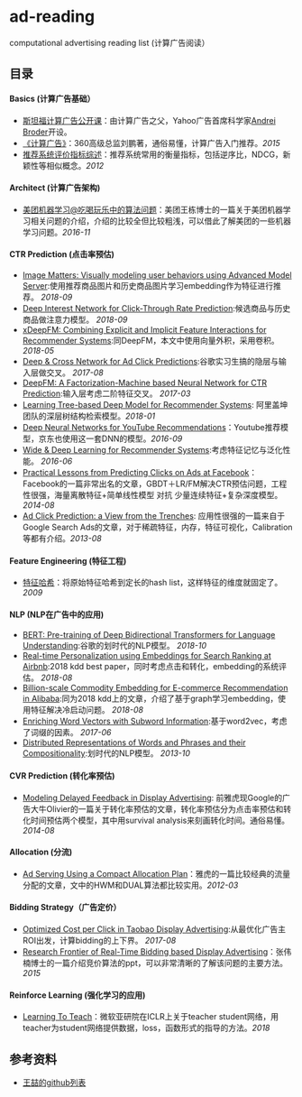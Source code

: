 # ad-reading

computational advertising reading list (计算广告阅读）

## 目录

#### Basics (计算广告基础）
- [斯坦福计算广告公开课](http://web.stanford.edu/class/msande239/)：由计算广告之父，Yahoo广告首席科学家[Andrei Broder](https://en.wikipedia.org/wiki/Andrei_Broder)开设。
- [《计算广告》](https://book.douban.com/subject/26596778/)：360高级总监刘鹏著，通俗易懂，计算广告入门推荐。*2015*
- [推荐系统评价指标综述](./ctr/metrics.pdf)：推荐系统常用的衡量指标，包括逆序比，NDCG，新颖性等相似概念。*2012*

#### Architect (计算广告架构)
- [美团机器学习@吃喝玩乐中的算法问题](./architect/美团机器学习_吃喝玩乐中的算法问题.pdf)：美团王栋博士的一篇关于美团机器学习相关问题的介绍，介绍的比较全但比较粗浅，可以借此了解美团的一些机器学习问题。*2016-11*

#### CTR Prediction (点击率预估)
- [Image Matters: Visually modeling user behaviors using Advanced Model Server](./ctr/DeepImageCTR.pdf):使用推荐商品图片和历史商品图片学习embedding作为特征进行推荐。 *2018-09*
- [Deep Interest Network for Click-Through Rate Prediction](./ctr/DIN.pdf):候选商品与历史商品做注意力模型。 *2018-09*
- [xDeepFM: Combining Explicit and Implicit Feature Interactions for Recommender Systems](./ctr/xDeepFM.pdf):同DeepFM，本文中使用向量外积，采用卷积。 *2018-05*
- [Deep & Cross Network for Ad Click Predictions](./ctr/DCN.pdf):谷歌实习生搞的隐层与输入层做交叉。 *2017-08*
- [DeepFM: A Factorization-Machine based Neural Network for CTR Prediction](./ctr/DeepFM.pdf):输入层考虑二阶特征交叉。 *2017-03*
- [Learning Tree-based Deep Model for Recommender Systems](./ctr/treeDNN.pdf): 阿里盖坤团队的深层树结构检索模型。*2018-01*
- [Deep Neural Networks for YouTube Recommendations](./ctr/Deep%20Neural%20Networks%20for%20YouTube%20Recommendations.pdf)：Youtube推荐模型，京东也使用这一套DNN的模型。*2016-09*
- [Wide & Deep Learning for Recommender Systems](./ctr/WideDeep.pdf):考虑特征记忆与泛化性能。 *2016-06*
- [Practical Lessons from Predicting Clicks on Ads at Facebook](./ctr/Practical%20Lessons%20from%20Predicting%20Clicks%20on%20Ads%20at%20Facebook.pdf)：Facebook的一篇非常出名的文章，GBDT＋LR/FM解决CTR预估问题，工程性很强，海量离散特征+简单线性模型 对抗 少量连续特征+复杂深度模型。*2014-08*
- [Ad Click Prediction: a View from the Trenches](./ctr/41159.pdf): 应用性很强的一篇来自于Google Search Ads的文章，对于稀疏特征，内存，特征可视化，Calibration等都有介绍。*2013-08*

#### Feature Engineering (特征工程)
- [特征哈希](./ctr/shi09a.pdf)：将原始特征哈希到定长的hash list，这样特征的维度就固定了。*2009*

#### NLP (NLP在广告中的应用)
- [BERT: Pre-training of Deep Bidirectional Transformers for Language Understanding](./nlp/bert.pdf):谷歌的划时代的NLP模型。 *2018-10*
- [Real-time Personalization using Embeddings for Search Ranking at Airbnb](./nlp/airbnb_emb.pdf):2018 kdd best paper，同时考虑点击和转化，embedding的系统评估。 *2018-08*
- [Billion-scale Commodity Embedding for E-commerce Recommendation in Alibaba](./nlp/ali_emb.pdf):同为2018 kdd上的文章，介绍了基于graph学习embedding，使用特征解决冷启动问题。 *2018-08*
- [Enriching Word Vectors with Subword Information](./nlp/fasttext.pdf):基于word2vec，考虑了词缀的因素。 *2017-06*
- [Distributed Representations of Words and Phrases and their Compositionality](./nlp/word2vec.pdf):划时代的NLP模型。 *2013-10*

#### CVR Prediction (转化率预估)
- [Modeling Delayed Feedback in Display Advertising](./cvr/delayedConv.pdf): 前雅虎现Google的广告大牛Olivier的一篇关于转化率预估的文章，转化率预估分为点击率预估和转化时间预估两个模型，其中用survival analysis来刻画转化时间。通俗易懂。*2014-08*

#### Allocation (分流)
- [Ad Serving Using a Compact Allocation Plan](Ad%20Serving%20Using%20a%20Compact%20Allocation%20Plan.pdf)：雅虎的一篇比较经典的流量分配的文章，文中的HWM和DUAL算法都比较实用。*2012-03*

#### Bidding Strategy（广告定价）
- [Optimized Cost per Click in Taobao Display Advertising](./bidding/ocpc.pdf):从最优化广告主ROI出发，计算bidding的上下界。 *2017-08*
- [Research Frontier of Real-Time Bidding based Display Advertising](./bidding/Research%20Frontier%20of%20Real-Time%20Bidding%20based%20Display%20Advertising.pdf)：张伟楠博士的一篇介绍竞价算法的ppt，可以非常清晰的了解该问题的主要方法。*2015*

#### Reinforce Learning (强化学习的应用)
- [Learning To Teach](./rl/l2t.pdf)：微软亚研院在ICLR上关于teacher student网络，用teacher为student网络提供数据，loss，函数形式的指导的方法。*2018*

## 参考资料
- [王喆的github列表](https://github.com/wzhe06/Ad-papers)
